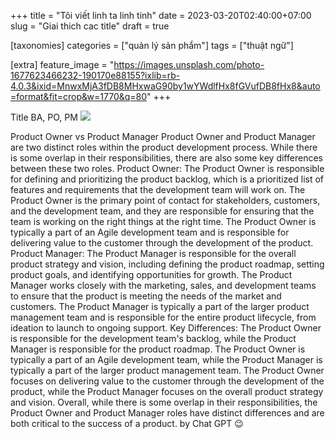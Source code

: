 +++
title = "Tôi viết linh ta linh tinh"
date = 2023-03-20T02:40:00+07:00
slug = "Giai thich cac title"
draft = true

[taxonomies]
categories = ["quản lý sản phẩm"]
tags = ["thuật ngữ"]

[extra]
feature_image = "https://images.unsplash.com/photo-1677623466232-190170e88155?ixlib=rb-4.0.3&ixid=MnwxMjA3fDB8MHxwaG90by1wYWdlfHx8fGVufDB8fHx8&auto=format&fit=crop&w=1770&q=80"
+++

Title BA, PO, PM
![](./help/images/favicon.png)
<!-- more -->
Product Owner vs Product Manager
Product Owner and Product Manager are two distinct roles within the product development process. While there is some overlap in their responsibilities, there are also some key differences between these two roles.
Product Owner:
The Product Owner is responsible for defining and prioritizing the product backlog, which is a prioritized list of features and requirements that the development team will work on.
The Product Owner is the primary point of contact for stakeholders, customers, and the development team, and they are responsible for ensuring that the team is working on the right things at the right time.
The Product Owner is typically a part of an Agile development team and is responsible for delivering value to the customer through the development of the product.
Product Manager:
The Product Manager is responsible for the overall product strategy and vision, including defining the product roadmap, setting product goals, and identifying opportunities for growth.
The Product Manager works closely with the marketing, sales, and development teams to ensure that the product is meeting the needs of the market and customers.
The Product Manager is typically a part of the larger product management team and is responsible for the entire product lifecycle, from ideation to launch to ongoing support.
Key Differences:
The Product Owner is responsible for the development team's backlog, while the Product Manager is responsible for the product roadmap.
The Product Owner is typically a part of an Agile development team, while the Product Manager is typically a part of the larger product management team.
The Product Owner focuses on delivering value to the customer through the development of the product, while the Product Manager focuses on the overall product strategy and vision.
Overall, while there is some overlap in their responsibilities, the Product Owner and Product Manager roles have distinct differences and are both critical to the success of a product.
by Chat GPT 😉
